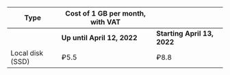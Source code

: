 | Type | Cost of 1 GB per month, with VAT | |
| --- | --- | --- |
| | **Up until April 12, 2022** | **Starting April 13, 2022** |
| Local disk (SSD) | ₽5.5 | ₽8.8 |